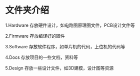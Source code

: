 # 文件夹介绍
1.Hardware 存放硬件设计，如电路图原理图文件，PCB设计文件等

2.Firmware 存放编译好的固件

3.Software 存放软件程序，如单片机的代码，上位机的代码等

4.Docs 存放项目的一些文档，资料等

5.Design 存放一些设计文件，如3D建模，设计图等资源
